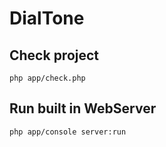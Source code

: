 # DialTone

## Check project

`php app/check.php`


## Run built in WebServer

`php app/console server:run`
